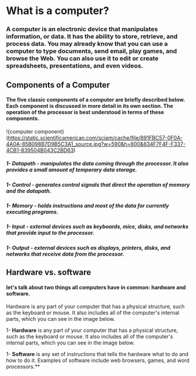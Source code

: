
# What is a computer?

### A computer is an electronic device that manipulates information, or data. It has the ability to store, retrieve, and process data. You may already know that you can use a computer to type documents, send email, play games, and browse the Web. You can also use it to edit or create spreadsheets, presentations, and even videos.

## Components of a Computer

#### The five classic components of a computer are briefly described below. Each component is discussed in more detail in its own section. The operation of the processor is best understood in terms of these components. 

!{computer component}(https://static.scientificamerican.com/sciam/cache/file/891FBC57-0F0A-4A0A-85B098B7D9B5C3A1_source.jpg?w=590&h=800&634F7F4F-F337-4CB1-839504B043C2BD63)

##### 1- Datapath - manipulates the data coming through the processor. It also provides a small amount of temporary data storage.
##### 1- Control - generates control signals that direct the operation of memory and the datapath.
##### 1- Memory - holds instructions and most of the data for currently executing programs.
##### 1- Input - external devices such as keyboards, mice, disks, and networks that provide input to the processor.
##### 1- Output - external devices such as displays, printers, disks, and networks that receive data from the processor.

## Hardware vs. software

#### let's talk about two things all computers have in common: hardware and software.

Hardware is any part of your computer that has a physical structure, such as the keyboard or mouse. It also includes all of the computer's internal parts, which you can see in the image below.

1- **Hardware** is any part of your computer that has a physical structure, such as the keyboard or mouse. It also includes all of the computer's internal parts, which you can see in the image below.

1- **Software** is any set of instructions that tells the hardware what to do and how to do it. Examples of software include web browsers, games, and word processors.**


 


